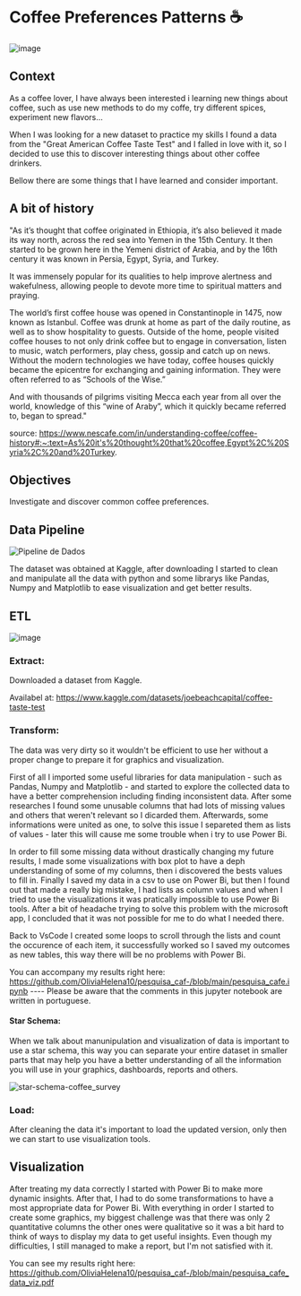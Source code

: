 # Coffee Preferences Patterns ☕


![image](https://github.com/OliviaHelena10/pesquisa_caf-/assets/163002226/8c6f4436-cffc-4fb7-b770-1df0cfa90d0a)


## Context
As a coffee lover, I have always been interested i learning new things about coffee, such as use new methods to do my coffe, try different spices, experiment new flavors...

When I was looking for a new dataset to practice my skills I found a data from the "Great American Coffee Taste Test" and I falled in love with it, so I decided to use this to discover 
interesting things about other coffee drinkers. 

Bellow there are some things that I have learned and consider important.


## A bit of history
"As it’s thought that coffee originated in Ethiopia, it’s also believed it made its way north, across the red sea into Yemen in the 15th Century. It then started to be grown here in the 
Yemeni district of Arabia, and by the 16th century it was known in Persia, Egypt, Syria, and Turkey.

It was immensely popular for its qualities to help improve alertness and wakefulness, allowing people to devote more time to spiritual matters and praying.

The world’s first coffee house was opened in Constantinople in 1475, now known as Istanbul. Coffee was drunk at home as part of the daily routine, as well as to show hospitality to guests. 
Outside of the home, people visited coffee houses to not only drink coffee but to engage in conversation, listen to music, watch performers, play chess, gossip and catch up on news. Without 
the modern technologies we have today, coffee houses quickly became the epicentre for exchanging and gaining information. They were often referred to as “Schools of the Wise.”

And with thousands of pilgrims visiting Mecca each year from all over the world, knowledge of this “wine of Araby”, which it quickly became referred to, began to spread."


source: https://www.nescafe.com/in/understanding-coffee/coffee-history#:~:text=As%20it's%20thought%20that%20coffee,Egypt%2C%20Syria%2C%20and%20Turkey.


## Objectives
Investigate and discover common coffee preferences.


## Data Pipeline

![Pipeline de Dados](https://github.com/OliviaHelena10/pesquisa_caf-/assets/163002226/a2cf38aa-9442-4102-a4ca-cb803d30fac0)

The dataset was obtained at Kaggle, after downloading I started to clean and manipulate all the data with python and some librarys like Pandas, Numpy and Matplotlib to ease visualization and get better results.

## ETL 
![image](https://github.com/OliviaHelena10/pesquisa_caf-/assets/163002226/5a6a5be3-ba29-4fd4-97ec-7486458de98b)


###  Extract:

Downloaded a dataset from Kaggle.

Availabel at: https://www.kaggle.com/datasets/joebeachcapital/coffee-taste-test


###  Transform:
   
The data was very dirty so it wouldn't be efficient to use her without a proper change to prepare it for graphics and visualization.

First of all I imported some useful libraries for data manipulation - such as Pandas, Numpy and Matplotlib - and started to explore 
the collected data to have a better comprehension including finding inconsistent data. After some researches I found some unusable columns
that had lots of missing values and others that weren't relevant so I dicarded them. Afterwards, some informations were united as one, to solve 
this issue I separeted them as lists of values - later this will cause me some trouble when i try to use Power Bi.

In order to fill some missing data without drastically changing my future results, I made some visualizations with box plot to have a deph 
understanding of some of my columns, then i discovered the bests values to fill in. Finally I saved my data in a csv to use on Power Bi,
but then I found out that made a really big mistake, I had lists as column values and when I tried to use the visualizations it was pratically
impossible to use Power Bi tools. After a bit of headache trying to solve this problem with the microsoft app, I concluded that it was not possible
for me to do what I needed there. 

Back to VsCode I created some loops to scroll through the lists and  count the occurence of each item, it successfully worked so I saved my outcomes as 
new tables, this way there will be no problems with Power Bi.

You can accompany my results right here: https://github.com/OliviaHelena10/pesquisa_caf-/blob/main/pesquisa_cafe.ipynb
                                          ----    Please be aware that the comments in this jupyter notebook are written in portuguese.

#### Star Schema: 
When we talk about manunipulation and visualization of data is important to use a star schema, this way you can separate your entire dataset in smaller 
parts that may help you have a better understanding of all the information you will use in your graphics, dashboards, reports and others.

![star-schema-coffee_survey](https://github.com/user-attachments/assets/1342b0dc-cbcf-4a4f-9106-3b9acf701374)



###  Load:

After cleaning the data it's important to load the updated version, only then we can start to use visualization tools.


## Visualization

After treating my data correctly I started with Power Bi to make more dynamic insights. After that, I had to do some transformations to have a most appropriate data for Power Bi.
With everything in order I started to create some graphics, my biggest challenge was that there was only 2 quantitative columns the other ones were qualitative so it was a bit hard to think of ways to display my data to get useful insights. Even though my difficulties, I still managed to make a report, but I'm not satisfied with it.

You can see my results right here: https://github.com/OliviaHelena10/pesquisa_caf-/blob/main/pesquisa_cafe_data_viz.pdf
